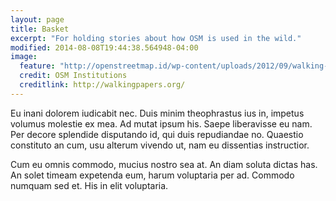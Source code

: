 ```yaml
---
layout: page
title: Basket
excerpt: "For holding stories about how OSM is used in the wild."
modified: 2014-08-08T19:44:38.564948-04:00
image:
  feature: "http://openstreetmap.id/wp-content/uploads/2012/09/walking-paper.jpg"
  credit: OSM Institutions
  creditlink: http://walkingpapers.org/
---
```


Eu inani dolorem iudicabit nec. Duis minim theophrastus ius in, impetus volumus molestie ex mea. Ad mutat ipsum his. Saepe liberavisse eu nam. Per decore splendide disputando id, qui duis repudiandae no. Quaestio constituto an cum, usu alterum vivendo ut, nam eu dissentias instructior.

Cum eu omnis commodo, mucius nostro sea at. An diam soluta dictas has. An solet timeam expetenda eum, harum voluptaria per ad. Commodo numquam sed et. His in elit voluptaria.
